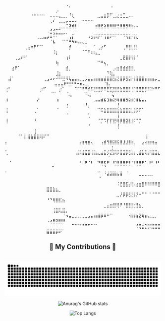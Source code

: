 <p align="center">
   ⠀⠀⠀⠀⠀⠀⠀⠀⠀⠀⠀⠀⠀⠀⠀⠀⠀⠀⠀⠠⡀⠀⠀⠀⠀⠀⠀⠀⠀⠀⠀⠀⠀⢀⠀⠀⠀⠀⠀⠀⠀⠀⠀⠀⠀⠀⠀⠀⠀⠀⠀⠀⡠⠀⠀⠀⠀⠀⠀⠀⠀⠀⠀⠀⠀⠀⠀⠀⠀⠀⠀⠀
   ⠀⠀⠀⠀⠀⠀⠀⠀⠐⠒⠒⠒⠂⠀⠤⠤⠤⣄⣀⡀⠘⢆⠀⠀⠀⠀⠀⠀⠀⣀⣤⣶⡿⠋⣀⣔⣒⣉⣀⠤⠄⠀⠀⠀⠀⠀⠀⠀⠀⠀⢀⠎⠀⣀⣀⡤⠤⠤⠄⠀⠒⠒⠒⠒⠀⠀⠀⠀⠀⠀⠀⠀
   ⠀⠀⠀⠀⠀⠀⠀⠀⠀⠀⠀⠀⠀⠀⠀⠀⠀⣀⣀⣉⣽⢾⡇⠀⠀⠀⠀⠀⢰⣿⣟⣵⣿⢿⣿⣛⣿⣿⣻⢿⣦⠤⠀⠀⠀⠀⠀⠀⠀⠠⣾⢾⣍⣁⣀⡀⠀⠀⠀⠀⠀⠀⠀⠀⠀⠀⠀⠀⠀⠀⠀⠀
   ⠀⠀⠀⠀⠀⠀⠀⠀⠀⠀⢀⣀⣤⡴⠶⠛⠋⠉⠁⠀⢠⡏⠀⠀⠀⠀⠰⣲⡿⡟⠋⢹⣿⠟⠛⠉⠉⠙⢻⣗⢻⣇⠀⠀⠀⠀⠀⠀⠀⠀⠈⣧⠀⠀⠉⠉⠛⠳⠶⣤⣄⣀⠀⠀⠀⠀⠀⠀⠀⠀⠀⠀
   ⠀⠀⠀⠀⠀⠀⢀⣤⠶⠟⠋⠉⠀⠀⠀⠀⠀⠀⠀⠀⡾⠀⠀⠀⠀⠀⠀⠀⠁⢀⡴⠋⠀⠀⠀⠀⠀⢀⠿⣿⣸⡇⠀⠀⠀⠀⠀⠀⠀⠀⠀⠸⡆⠀⠀⠀⠀⠀⠀⠀⠈⠉⠛⠶⢦⣀⠀⠀⠀⠀⠀⠀
   ⠀⠀⠀⢀⣠⠞⠋⠀⠀⠀⠀⠀⠀⠀⠀⠀⠀⠀⠀⢰⠇⠀⠀⠀⠀⠀⠀⠀⠀⠀⠀⠀⠀⠀⠀⠀⣀⣟⣿⡟⣿⠈⠀⠀⠀⠀⠀⠀⠀⠀⠀⠀⢷⠀⠀⠀⠀⠀⠀⠀⠀⠀⠀⠀⠀⠉⠛⢦⡀⠀⠀⠀
   ⠀⠀⣴⠟⠁⠀⠀⠀⠀⠀⠀⠀⠀⠀⠀⠀⠀⠀⠀⣾⡀⠀⠀⠀⠀⠀⠀⠀⠀⠀⠀⠀⠀⠀⡠⣶⣿⣾⣾⣿⣇⠀⠀⠀⠀⠀⠀⠀⠀⠀⠀⠀⣸⡆⠀⠀⠀⠀⠀⠀⠀⠀⠀⠀⠀⠀⠀⠀⠙⢷⡄⠀
   ⠀⣼⠁⠀⠀⠀⠀⠀⠀⠀⠀⠀⢀⣠⠴⠖⠚⠛⣛⠻⢧⣤⣤⣄⣀⡠⣤⣤⣶⣶⣶⣾⣿⣿⣳⣝⣿⡿⣻⣽⢺⣿⣿⣿⣶⣶⣶⡤⣀⣤⣤⣤⠟⢛⡛⠛⠒⠶⢤⣀⠀⠀⠀⠀⠀⢹⡄
   ⢰⠃⠀⠀⠀⠀⠀⠀⠀⠀⠀⡴⠋⠀⠀⠀⠀⡴⠁⠀⠀⠀⠉⠉⠛⠛⠾⠯⣟⣻⡿⠿⣟⣯⣿⣿⣷⣿⣿⡇⡏⣻⣿⣟⡿⠯⠗⠛⠋⠉⠁⠀⠀⠀⠱⡄⠀⠀⠀⠈⠳⡄⠀⠀⠀⠀⠀⠀⢧
   ⢸⠀⠀⠀⠀⠀⠀⠀⠀⠀⡜⠀⠀⠀⠀⠀⢰⠀⠀⠀⠀⠀⠀⠀⠀⠀⠀⠀⣠⣤⣾⣯⣹⣷⣝⢿⣿⣿⣻⣵⣏⣿⣧⣤⡄⠀⠀⠀⠀⠀⠀⠀⠀⠀⠀⢰⠀⠀⠀⠀⠀⠸⡀⠀⠀⠀⠀⠀⠀⠀⠀⢸
   ⢸⠀⠀⠀⠀⠀⠀⠀⠀⢀⠁⠀⠀⠀⠀⠀⠈⠀⠀⠀⠀⠀⠀⠀⠀⠀⠀⠀⠀⠉⠯⣷⣿⣿⣿⣷⣷⣿⣿⣽⣸⡯⠏⠁⠀⠀⠀⠀⠀⠀⠀⠀⠀⠀⠀⠈⠀⠀⠀⠀⠀⠀⢁⠀⠀⠀⠀⠀⠀⠀⠀⢸
   ⢸⠀⠀⠀⠀⠀⠀⠀⠀⠘⠀⠀⠀⠀⠀⠀⠀⠀⠀⠀⠀⠀⠀⠀⠀⠀⠀⠀⠀⠈⡉⠩⡏⡏⣟⢿⡿⣿⣽⣇⡯⠉⡉⠀⠀⠀⠀⠀⠀⠀⠀⠀⠀⠀⠀⠀⠀⠀⠀⠀⠀⠀⠘⠀⠀⠀⠀⠀⠀⠀⠀⢸
   ⢸⠀⠀⠀⠀⠀⠀⠀⠀⠀⠀⠀⠀⠀⠀⠀⠀⠀⠀⠀⠀⠀⠀⠀⠀⠀⠀⠀⠀⠀⠀ ⠈⠁⡇⣿⣷⣿⣿⢿⠏⠉⠀⠀⠀⠀⠀⠀⠀⠀⠀⠀⠀⠀⠀⠀⠀⠀⠀⠀⠀⠀⠀⠀⠀⠀⠀⠀⠀⠀⠀⠀⢸
    ⡄⠀⠀⠀⠀⠀⠀⠀⠀⠀⠀⠀⠀⠀⠀⠀⠀⠀⠀⠀⠀⠀⠀⢠⣶⢶⣶⢄⠀⠀⢠⣾⢻⣿⣽⣯⣿⣸⣸⣿⣆⠀⠀⣠⢴⣶⢶⣤⠀⠀⠀⠀⠀⠀⠀⠀⠀⠀⠀⠀⠀⠀⠀⠀⠀⠀⠀⠀⡆
    ⢁⠀⠀⠀⠀⠀⠀⠀⠀⠀⠀⠀⠀⠀⠀⠀⠀⠀⠀⠀⠀⠀⢠⡿⣾⣯⣿⢸⣷⣄⣴⣯⡺⣝⡿⡿⣿⣽⡿⣻⣶⢀⣾⣧⢿⡞⣿⣽⣆⠀⠀⠀⠀⠀⠀⠀⠀⠀⠀⠀⠀⠀⠀⠀⠀⠀⠁
   ⠀⠈⠀⠀⠀⠀⠀⠀⠀⠀⠀⠀⠀⠀⠀⠀⠀⠀⠀⠀⠀⠀⠀⠘⠀⠟⠈⠇⠀⠙⢿⣯⠟⠀⢏⣿⣿⣿⡟⣇⠹⢿⣿⠟⠁⠸⠃⠸⠃⠉⠀⠀⠀⠀⠀⠀⠀⠀⠀⠀⠀⠀⠀⠀⠀ ⠈⠀
   ⠀  ⠁⠀⠀⠀⠀⠀⠀⠀⠀⠀⠀⠀⠀⠀⠀⠀⠀⠀⠀⠀⠀⠀⠀⠀⠀⠀⠀⠀⠀⠉⠀⠘⣼⣽⣿⣦⣿⠀⠈⠀⠀⠀⣀⣀⣀⣀⡀⠀⠀⠀⠀⠀⠀⠀⠀⠀⠀⠀⠀⠀⠀  ⠁⠀
   ⠀⠀⠀⠀⠀⠀⠀⠀⠀⠀⠀⠀⠀⠀⠀⠀⠀⠀⠀⠀⠀⠀⠀⠀⠀⠀⠀⠀⠀⠀⠀⠀⠀⠀⠀⠨⣟⣿⣯⡼⡧⣴⣶⣿⠿⠿⠿⠿⣿⣿⣿⣷⣦⡀⠀⠀⠀⠀⠀⠀⠀⠀⠀⠀⠀⠀⠀⠀⠀⠀⠀⠀
   ⠀⠀⠀⠀⠀⠀⠀⠀⠀⠀⠀⠀⠀⠀⠀⠀⠀⠀⠀⠀⠀⠀⠀⠀⠀⠀⠀⠀⠀⠀⠀⠀⠀⠀⠀⣀⡜⡿⡿⣫⣻⡝⠒⠉⠉⠈⠈⠉⠉⠘⠙⢿⣿⣏⣦⠀⠀⠀⠀⠀⠀⠀⠀⠀⠀⠀⠀⠀⠀⠀⠀⠀
   ⠀⠀⠀⠀⠀⠀⠀⠀⠀⠀⠀⠀⠀⠀⠀⠀⠀⠀⠀⠀⠀⠀⠀⠀⠀⠀⠀⠀⠀⠀⠀⣀⣤⣶⣿⢿⠟⠘⣿⣿⣗⣻⣦⡀⠀⠀⠀⠀⠀⠀⠀⢸⣿⢧⣿⡄⠀⠀⠀⠀⠀⠀⠀⠀⠀⠀⠀⠀⠀⠀⠀⠀
   ⠀⠀⠀⠀⠀⠀⠀⠀⠀⠀⠀⠀⠀⠀⠀⠀⠀⠀⠈⠲⣤⣀⣀⣀⣀⣀⣠⣤⣶⣾⡿⠿⠛⠉⠀⠀⠀⠀⠀⢺⣿⣷⣝⢿⣶⣄⣀⡀⠀⠠⢴⣿⣽⣿⡿⠀⠀⠀⠀⠀⠀⠀⠀⠀⠀⠀⠀⠀⠀⠀⠀⠀
   ⠀⠀⠀⠀⠀⠀⠀⠀⠀⠀⠀⠀⠀⠀⠀⠀⠀⠀⠀⠀⠀⠉⠉⠙⠛⠛⠋⠉⠉⠀⠀⠀⠀⠀⠀⠀⠀⠀⠀⠀⠀⠺⢿⣶⣝⡿⣿⣿⣿⣿⣿⣿⡿⠟⠁⠀⠀⠀⠀⠀⠀⠀⠀⠀⠀⠀⠀⠀⠀⠀⠀⠀
</p>

<div align="center">
  <h2>🐍 My Contributions 🐍</h2>
  <br>
  <img alt="snake eating my contributions" src="https://raw.githubusercontent.com/Pazl27/Pazl27/output/github-contribution-grid-snake-dark.svg" />
  
  <br/>
</div>

<p align="center">
  <img src="https://github-readme-stats.vercel.app/api?username=Pazl27&show_icons=true&theme=gruvbox" alt="Anurag's GitHub stats">
</p>
<p align="center">
  <img src="https://github-readme-stats.vercel.app/api/top-langs/?username=Pazl27&layout=compact&theme=gruvbox" alt="Top Langs">
</p>

